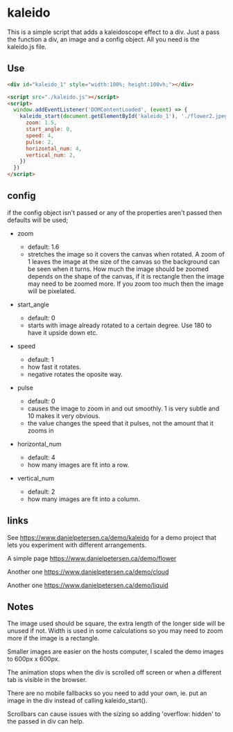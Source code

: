 # kaleido

This is a simple script that adds a kaleidoscope effect to a div. Just a pass the function a div, an image and a config object. All you need is the kaleido.js file.

## Use

```html
<div id="kaleido_1" style="width:100%; height:100vh;"></div>

<script src="./kaleido.js"></script>
<script>
  window.addEventListener('DOMContentLoaded', (event) => {
    kaleido_start(document.getElementById('kaleido_1'), './flower2.jpeg', {
      zoom: 1.5,
      start_angle: 0,
      speed: 4,
      pulse: 2,
      horizontal_num: 4,
      vertical_num: 2,
    })
  })
</script>
```

## config

if the config object isn't passed or any of the properties aren't passed then defaults will be used;

- zoom
	- default: 1.6 
	- stretches the image so it covers the canvas when rotated. A zoom of 1 leaves the image at the size of the canvas so the background can be seen when it turns. How much the image should be zoomed depends on the shape of the canvas, if it is rectangle then the image may need to be zoomed more. If you zoom too much then the image will be pixelated.

- start_angle
	- default: 0
	- starts with image already rotated to a certain degree. Use 180 to have it upside down etc.

- speed
	- default: 1
	- how fast it rotates.
	- negative rotates the oposite way.

- pulse
	- default: 0
	- causes the image to zoom in and out smoothly. 1 is very subtle and 10 makes it very obvious.
	- the value changes the speed that it pulses, not the amount that it zooms in

- horizontal_num
	- default: 4
	- how many images are fit into a row.

- vertical_num
	- default: 2
	- how many images are fit into a column.

## links

See https://www.danielpetersen.ca/demo/kaleido for a demo project that lets you experiment with different arrangements. 

A simple page https://www.danielpetersen.ca/demo/flower

Another one https://www.danielpetersen.ca/demo/cloud

Another one https://www.danielpetersen.ca/demo/liquid

## Notes

The image used should be square, the extra length of the longer side will be unused if not. Width is used in some calculations so you may need to zoom more if the image is a rectangle.

Smaller images are easier on the hosts computer, I scaled the demo images to 600px x 600px.

The animation stops when the div is scrolled off screen or when a different tab is visible in the browser.

There are no mobile fallbacks so you need to add your own, ie. put an image in the div instead of calling kaleido_start().

Scrollbars can cause issues with the sizing so adding 'overflow: hidden' to the passed in div can help.


